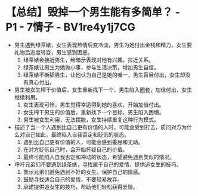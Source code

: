 # 【总结】毁掉一个男生能有多简单？ - P1 - 7情子 - BV1re4y1j7CG

-   男生遇到绿茶婊，女生表现热情后变冷淡，男生为她付出金钱和精力，女生要礼物后态度转变，男生感到困惑。
    1.  绿茶婊会接近男生，给暗示表现对他有兴趣，拉近关系。
    2.  绿茶婊让男生为她做小事，参与生活决策，增加男生自信。
    3.  绿茶婊不断舔男生，让他认为自己是她的唯一，男生盲目付出，女生却没有真心付出。
-   男生被女生榨干价值后，女生重新找下一个，男生陷入圈套，加倍付出，女生继续利用。
    1.  女生表现可怜，男生觉得幸运得到她的喜欢，开始加倍付出。
    2.  女生榨干男生的价值后，重新找下一个目标，男生陷入困境。
    3.  男生被女生利用，无法摆脱，女生持续重复这种行为模式。
-   描述了当一个人遇到比自己更有价值的人时，可能会受到打击，质问对方为什么对自己如此，最终陷入自我否定和贬低的状态。
    1.  遇到比自己更有价值的人，可能会感到委屈和无助。
    2.  在对方贬低自己时，会开始怀疑自己的价值。
    3.  最终可能陷入自我否定和冲动的状态，希望避免遇到类似的情况。
-   呼吁兄弟们不要遇到绿茶婊，寻找属于自己的爱情，提供追女生的技巧。
    1.  警示兄弟们避免遇到不好的女生，保护自己的情感。
    2.  鼓励寻找适合自己的爱情，不要轻易放弃。
    3.  承诺提供追女生的技巧，帮助他们轻松获得爱情。